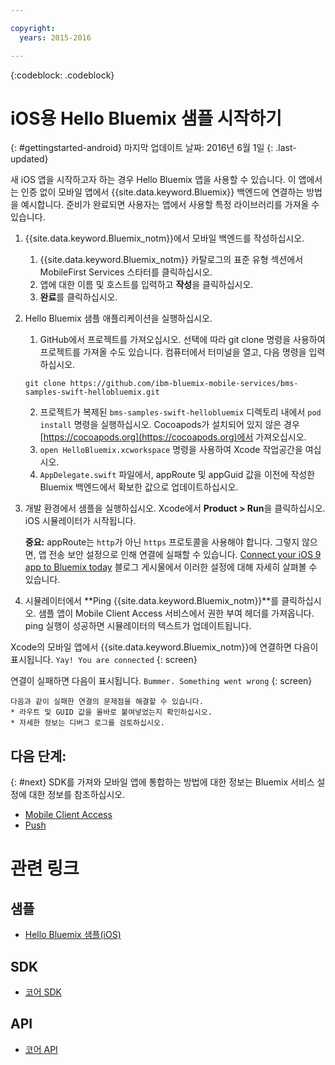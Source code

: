 ```yaml
---

copyright:
  years: 2015-2016

---
```


<!-- Attribute definitions -->
{:codeblock: .codeblock}

# iOS용 Hello Bluemix 샘플 시작하기
{: #gettingstarted-android}
마지막 업데이트 날짜: 2016년 6월 1일
{: .last-updated}  

새 iOS 앱을 시작하고자 하는 경우 Hello Bluemix 앱을 사용할 수 있습니다. 이 앱에서는 인증 없이 모바일 앱에서 {{site.data.keyword.Bluemix}} 백엔드에 연결하는 방법을 예시합니다. 준비가 완료되면 사용자는 앱에서 사용할 특정 라이브러리를 가져올 수 있습니다.

1. {{site.data.keyword.Bluemix_notm}}에서 모바일 백엔드를 작성하십시오.
    1. {{site.data.keyword.Bluemix_notm}} 카탈로그의 표준 유형 섹션에서 MobileFirst Services 스타터를 클릭하십시오.
    2. 앱에 대한 이름 및 호스트를 입력하고 **작성**을 클릭하십시오.
    3. **완료**를 클릭하십시오.
2. Hello Bluemix 샘플 애플리케이션을 실행하십시오.
	1. GitHub에서 프로젝트를 가져오십시오. 선택에 따라 git clone 명령을 사용하여 프로젝트를 가져올 수도 있습니다. 컴퓨터에서 터미널을 열고, 다음 명령을 입력하십시오.
    ```
    git clone https://github.com/ibm-bluemix-mobile-services/bms-samples-swift-hellobluemix.git
    ```
	2. 프로젝트가 복제된 `bms-samples-swift-hellobluemix` 디렉토리 내에서 `pod install` 명령을 실행하십시오. Cocoapods가 설치되어 있지 않은 경우 [https://cocoapods.org](https://cocoapods.org)에서 가져오십시오.
	3. `open HelloBluemix.xcworkspace` 명령을 사용하여 Xcode 작업공간을 여십시오.
	4. `AppDelegate.swift` 파일에서, appRoute 및 appGuid 값을 이전에 작성한 Bluemix 백엔드에서 확보한 값으로 업데이트하십시오.

3. 개발 환경에서 샘플을 실행하십시오. Xcode에서 **Product &gt; Run**을 클릭하십시오. iOS 시뮬레이터가 시작됩니다.

	**중요:** appRoute는 `http`가 아닌 `https` 프로토콜을 사용해야 합니다. 그렇지 않으면, 앱 전송 보안 설정으로 인해 연결에 실패할 수 있습니다. [Connect your iOS 9 app to Bluemix today](https://developer.ibm.com/bluemix/2015/09/16/connect-your-ios-9-app-to-bluemix/) 블로그 게시물에서 이러한 설정에 대해 자세히 살펴볼 수 있습니다.
	
4. 시뮬레이터에서 **Ping {{site.data.keyword.Bluemix_notm}}**를 클릭하십시오. 샘플 앱이 Mobile Client Access 서비스에서 권한 부여 헤더를 가져옵니다. ping 실행이 성공하면 시뮬레이터의 텍스트가 업데이트됩니다.

  Xcode의 모바일 앱에서 {{site.data.keyword.Bluemix_notm}}에 연결하면 다음이 표시됩니다.
  `Yay! You are connected`
  {: screen}

  <!--
  ![Hello World application successfully connected to {{site.data.keyword.Bluemix_notm}}](images/yayconnected.jpg "Figure 1. Hello World application successfully connected to Bluemix")
-->

  연결이 실패하면 다음이 표시됩니다.
  `Bummer. Something went wrong`
  {: screen}

 <!--
  ![Hello World application not connected to Bluemix](images/bummer_android.jpg "Figure 2. Hello World application not connected to Bluemix")
  -->

	다음과 같이 실패한 연결의 문제점을 해결할 수 있습니다. 
	* 라우트 및 GUID 값을 올바로 붙여넣었는지 확인하십시오.
	* 자세한 정보는 디버그 로그를 검토하십시오. 


## 다음 단계:
{: #next}
SDK를 가져와 모바일 앱에 통합하는 방법에 대한 정보는 Bluemix 서비스 설정에 대한 정보를 참조하십시오.
   * [Mobile Client Access](../../services/mobileaccess/index.html)
   * [Push](../../services/mobilepush/index.html)

# 관련 링크

## 샘플
   * [Hello Bluemix 샘플(iOS)](https://github.com/ibm-bluemix-mobile-services/bms-samples-swift-hellobluemix)

## SDK
   * [코어 SDK](https://github.com/ibm-bluemix-mobile-services/bms-clientsdk-android-core)

## API
   * [코어 API](https://www.{DomainName}/docs/api/content/api/mobilefirst/android/core-api-doc/overview-summary.html)
